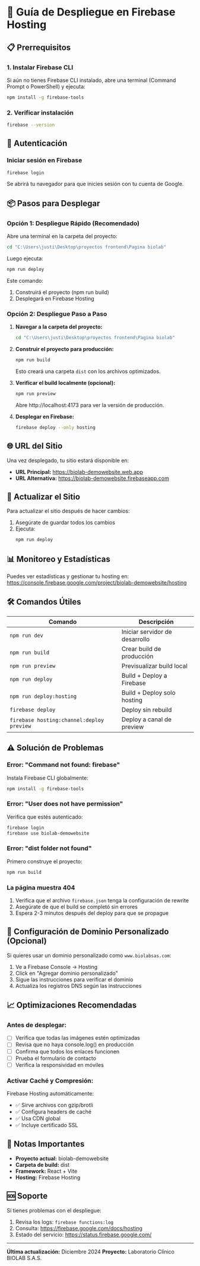# 🚀 Guía de Despliegue en Firebase Hosting

## 📋 Prerrequisitos

### 1. Instalar Firebase CLI
Si aún no tienes Firebase CLI instalado, abre una terminal (Command Prompt o PowerShell) y ejecuta:

```bash
npm install -g firebase-tools
```

### 2. Verificar instalación
```bash
firebase --version
```

## 🔐 Autenticación

### Iniciar sesión en Firebase
```bash
firebase login
```
Se abrirá tu navegador para que inicies sesión con tu cuenta de Google.

## 📦 Pasos para Desplegar

### Opción 1: Despliegue Rápido (Recomendado)

Abre una terminal en la carpeta del proyecto:
```bash
cd "C:\Users\justi\Desktop\proyectos frontend\Pagina biolab"
```

Luego ejecuta:
```bash
npm run deploy
```

Este comando:
1. Construirá el proyecto (npm run build)
2. Desplegará en Firebase Hosting

### Opción 2: Despliegue Paso a Paso

1. **Navegar a la carpeta del proyecto:**
   ```bash
   cd "C:\Users\justi\Desktop\proyectos frontend\Pagina biolab"
   ```

2. **Construir el proyecto para producción:**
   ```bash
   npm run build
   ```
   Esto creará una carpeta `dist` con los archivos optimizados.

3. **Verificar el build localmente (opcional):**
   ```bash
   npm run preview
   ```
   Abre http://localhost:4173 para ver la versión de producción.

4. **Desplegar en Firebase:**
   ```bash
   firebase deploy --only hosting
   ```

## 🌐 URL del Sitio

Una vez desplegado, tu sitio estará disponible en:
- **URL Principal:** https://biolab-demowebsite.web.app
- **URL Alternativa:** https://biolab-demowebsite.firebaseapp.com

## 🔄 Actualizar el Sitio

Para actualizar el sitio después de hacer cambios:

1. Asegúrate de guardar todos los cambios
2. Ejecuta:
   ```bash
   npm run deploy
   ```

## 📊 Monitoreo y Estadísticas

Puedes ver estadísticas y gestionar tu hosting en:
https://console.firebase.google.com/project/biolab-demowebsite/hosting

## 🛠️ Comandos Útiles

| Comando | Descripción |
|---------|-------------|
| `npm run dev` | Iniciar servidor de desarrollo |
| `npm run build` | Crear build de producción |
| `npm run preview` | Previsualizar build local |
| `npm run deploy` | Build + Deploy a Firebase |
| `npm run deploy:hosting` | Build + Deploy solo hosting |
| `firebase deploy` | Deploy sin rebuild |
| `firebase hosting:channel:deploy preview` | Deploy a canal de preview |

## ⚠️ Solución de Problemas

### Error: "Command not found: firebase"
Instala Firebase CLI globalmente:
```bash
npm install -g firebase-tools
```

### Error: "User does not have permission"
Verifica que estés autenticado:
```bash
firebase login
firebase use biolab-demowebsite
```

### Error: "dist folder not found"
Primero construye el proyecto:
```bash
npm run build
```

### La página muestra 404
1. Verifica que el archivo `firebase.json` tenga la configuración de rewrite
2. Asegúrate de que el build se completó sin errores
3. Espera 2-3 minutos después del deploy para que se propague

## 🎯 Configuración de Dominio Personalizado (Opcional)

Si quieres usar un dominio personalizado como `www.biolabsas.com`:

1. Ve a Firebase Console → Hosting
2. Click en "Agregar dominio personalizado"
3. Sigue las instrucciones para verificar el dominio
4. Actualiza los registros DNS según las instrucciones

## 📈 Optimizaciones Recomendadas

### Antes de desplegar:
- [ ] Verifica que todas las imágenes estén optimizadas
- [ ] Revisa que no haya console.log() en producción
- [ ] Confirma que todos los enlaces funcionen
- [ ] Prueba el formulario de contacto
- [ ] Verifica la responsividad en móviles

### Activar Caché y Compresión:
Firebase Hosting automáticamente:
- ✅ Sirve archivos con gzip/brotli
- ✅ Configura headers de caché
- ✅ Usa CDN global
- ✅ Incluye certificado SSL

## 📝 Notas Importantes

- **Proyecto actual:** biolab-demowebsite
- **Carpeta de build:** dist
- **Framework:** React + Vite
- **Hosting:** Firebase Hosting

## 🆘 Soporte

Si tienes problemas con el despliegue:
1. Revisa los logs: `firebase functions:log`
2. Consulta: https://firebase.google.com/docs/hosting
3. Estado del servicio: https://status.firebase.google.com/

---

**Última actualización:** Diciembre 2024
**Proyecto:** Laboratorio Clínico BIOLAB S.A.S.
